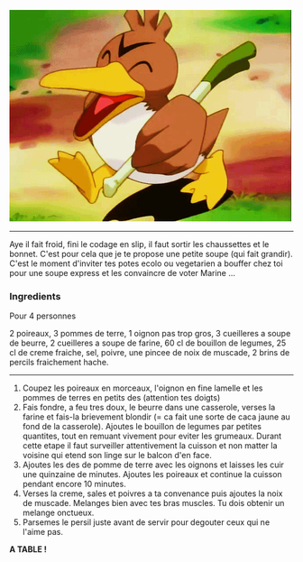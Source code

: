 <markdown>

![Canarticho](images/canarticho.gif)

---

Aye il fait froid, fini le codage en slip, il faut sortir les chaussettes et le bonnet. C'est pour cela que je te propose une petite soupe (qui fait grandir). C'est le moment d'inviter tes potes ecolo ou vegetarien a bouffer chez toi pour une soupe express et les convaincre de voter Marine ...

### Ingredients

Pour 4 personnes

2 poireaux, 3 pommes de terre, 1 oignon pas trop gros, 3 cueilleres a soupe de beurre, 2 cueilleres a soupe de farine, 60 cl de bouillon de legumes, 25 cl de creme fraiche, sel, poivre, une pincee de noix de muscade, 2 brins de percils fraichement hache.

---

1. Coupez les poireaux en morceaux, l'oignon en fine lamelle et les pommes de terres en petits des (attention tes doigts)
2. Fais fondre, a feu tres doux, le beurre dans une casserole, verses la farine et fais-la brievement blondir (= ca fait une sorte de caca jaune au fond de la casserole). Ajoutes le bouillon de legumes par petites quantites, tout en remuant vivement pour eviter les grumeaux. Durant cette etape il faut surveiller attentivement la cuisson et non matter la voisine qui etend son linge sur le balcon d'en face.
3. Ajoutes les des de pomme de terre avec les oignons et laisses les cuir une quinzaine de minutes. Ajoutes les poireaux et continue la cuisson pendant encore 10 minutes.
4. Verses la creme, sales et poivres a ta convenance puis ajoutes la noix de muscade. Melanges bien avec tes bras muscles. Tu dois obtenir un melange onctueux.
5. Parsemes le persil juste avant de servir pour degouter ceux qui ne l'aime pas.

**A TABLE !**

</markdown>